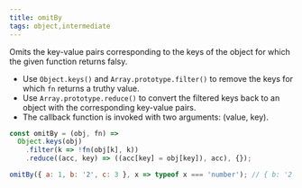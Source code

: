 ```yaml
---
title: omitBy
tags: object,intermediate
---
```


Omits the key-value pairs corresponding to the keys of the object for which the given function returns falsy.

- Use `Object.keys()` and `Array.prototype.filter()` to remove the keys for which `fn` returns a truthy value.
- Use `Array.prototype.reduce()` to convert the filtered keys back to an object with the corresponding key-value pairs.
- The callback function is invoked with two arguments: (value, key).

```js
const omitBy = (obj, fn) =>
  Object.keys(obj)
    .filter(k => !fn(obj[k], k))
    .reduce((acc, key) => ((acc[key] = obj[key]), acc), {});
```

```js
omitBy({ a: 1, b: '2', c: 3 }, x => typeof x === 'number'); // { b: '2' }
```
